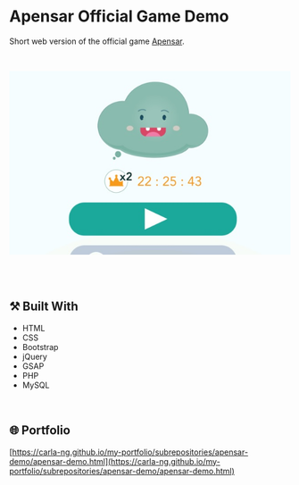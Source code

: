 # Apensar Official Game Demo
Short web version of the official game [Apensar](https://play.google.com/store/apps/details?id=com.icogroup.apensar&hl=es_US).

<br>

<p align="center">
  <img src="https://github.com/carla-ng/my-portfolio/blob/main/subrepositories/apensar-demo/readme_image_1.jpg?raw=true" alt="Apensar game demo">
</p>

<br><br>

## :hammer_and_pick: Built With
* HTML
* CSS
* Bootstrap
* jQuery
* GSAP
* PHP
* MySQL

<br>

## :globe_with_meridians: Portfolio
[https://carla-ng.github.io/my-portfolio/subrepositories/apensar-demo/apensar-demo.html](https://carla-ng.github.io/my-portfolio/subrepositories/apensar-demo/apensar-demo.html)
